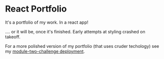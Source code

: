 # React Portfolio

It's a portfolio of my work. In a react app!

.... or it will be, once it's finished. Early attempts at styling crashed on takeoff.

For a more polished version of my portfolio (that uses cruder techology) see my [module-two-challenge deployment](https://dennis-inglehart.github.io/module-two-challenge/).